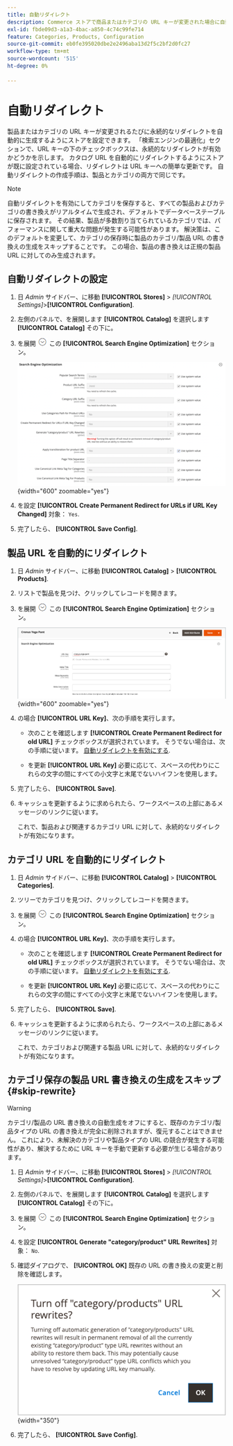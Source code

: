 ```yaml
---
title: 自動リダイレクト
description: Commerce ストアで商品またはカテゴリの URL キーが変更された場合に自動的にリダイレクトを生成するように設定する方法を説明します。
exl-id: fbde09d3-a1a3-4bac-a850-4c74c99fe714
feature: Categories, Products, Configuration
source-git-commit: eb0fe395020dbe2e2496aba13d2f5c2bf2d0fc27
workflow-type: tm+mt
source-wordcount: '515'
ht-degree: 0%

---
```


# 自動リダイレクト

製品またはカテゴリの URL キーが変更されるたびに永続的なリダイレクトを自動的に生成するようにストアを設定できます。 「検索エンジンの最適化」セクションで、URL キーの下のチェックボックスは、永続的なリダイレクトが有効かどうかを示します。 カタログ URL を自動的にリダイレクトするようにストアが既に設定されている場合、リダイレクトは URL キーへの簡単な更新です。 自動リダイレクトの作成手順は、製品とカテゴリの両方で同じです。

>[!NOTE]
>
>自動リダイレクトを有効にしてカテゴリを保存すると、すべての製品およびカテゴリの書き換えがリアルタイムで生成され、デフォルトでデータベーステーブルに保存されます。 その結果、製品が多数割り当てられているカテゴリでは、パフォーマンスに関して重大な問題が発生する可能性があります。 解決策は、このデフォルトを変更して、カテゴリの保存時に製品のカテゴリ/製品 URL の書き換えの生成をスキップすることです。 この場合、製品の書き換えは正規の製品 URL に対してのみ生成されます。

## 自動リダイレクトの設定

1. 日 _Admin_ サイドバー、に移動 **[!UICONTROL Stores]** > _[!UICONTROL Settings]_>**[!UICONTROL Configuration]**.

1. 左側のパネルで、を展開します **[!UICONTROL Catalog]** を選択します **[!UICONTROL Catalog]** その下に。

1. を展開 ![展開セレクター](../assets/icon-display-expand.png) この **[!UICONTROL Search Engine Optimization]** セクション。

   ![カタログ設定 – 検索エンジンの最適化](../configuration-reference/catalog/assets/catalog-search-engine-optimization.png){width="600" zoomable="yes"}

1. を設定 **[!UICONTROL Create Permanent Redirect for URLs if URL Key Changed]** 対象： `Yes`.

1. 完了したら、 **[!UICONTROL Save Config]**.

## 製品 URL を自動的にリダイレクト

1. 日 _Admin_ サイドバー、に移動 **[!UICONTROL Catalog]** > **[!UICONTROL Products]**.

1. リストで製品を見つけ、クリックしてレコードを開きます。

1. を展開 ![展開セレクター ](../assets/icon-display-expand.png) この **[!UICONTROL Search Engine Optimization]** セクション。

   ![製品検索エンジンの最適化 – 永続的なリダイレクト](./assets/product-search-engine-optimization-create-permanent-redirect.png){width="600" zoomable="yes"}

1. の場合 **[!UICONTROL URL Key]**、次の手順を実行します。

   - 次のことを確認します **[!UICONTROL Create Permanent Redirect for old URL]** チェックボックスが選択されています。 そうでない場合は、次の手順に従います。 [自動リダイレクトを有効にする](url-rewrite.md#configure-url-rewrites).

   - を更新 **[!UICONTROL URL Key]** 必要に応じて、スペースの代わりにこれらの文字の間にすべての小文字と末尾でないハイフンを使用します。

1. 完了したら、 **[!UICONTROL Save]**.

1. キャッシュを更新するように求められたら、ワークスペースの上部にあるメッセージのリンクに従います。

   これで、製品および関連するカテゴリ URL に対して、永続的なリダイレクトが有効になります。

## カテゴリ URL を自動的にリダイレクト

1. 日 _Admin_ サイドバー、に移動 **[!UICONTROL Catalog]** > **[!UICONTROL Categories]**.

1. ツリーでカテゴリを見つけ、クリックしてレコードを開きます。

1. を展開 ![展開セレクター](../assets/icon-display-expand.png) この **[!UICONTROL Search Engine Optimization]** セクション。

1. の場合 **[!UICONTROL URL Key]**、次の手順を実行します。

   - 次のことを確認します **[!UICONTROL Create Permanent Redirect for old URL]** チェックボックスが選択されています。 そうでない場合は、次の手順に従います。 [自動リダイレクトを有効にする](url-rewrite.md#configure-url-rewrites).

   - を更新 **[!UICONTROL URL Key]** 必要に応じて、スペースの代わりにこれらの文字の間にすべての小文字と末尾でないハイフンを使用します。

1. 完了したら、 **[!UICONTROL Save]**.

1. キャッシュを更新するように求められたら、ワークスペースの上部にあるメッセージのリンクに従います。

   これで、カテゴリおよび関連する製品 URL に対して、永続的なリダイレクトが有効になります。

## カテゴリ保存の製品 URL 書き換えの生成をスキップ {#skip-rewrite}

>[!WARNING]
>
>カテゴリ/製品の URL 書き換えの自動生成をオフにすると、既存のカテゴリ/製品タイプの URL の書き換えが完全に削除されますが、復元することはできません。 これにより、未解決のカテゴリや製品タイプの URL の競合が発生する可能性があり、解決するために URL キーを手動で更新する必要が生じる場合があります。

1. 日 _Admin_ サイドバー、に移動 **[!UICONTROL Stores]** > _[!UICONTROL Settings]_>**[!UICONTROL Configuration]**.

1. 左側のパネルで、を展開します **[!UICONTROL Catalog]** を選択します **[!UICONTROL Catalog]** その下に。

1. を展開 ![展開セレクター](../assets/icon-display-expand.png) この **[!UICONTROL Search Engine Optimization]** セクション。

1. を設定 **[!UICONTROL Generate "category/product" URL Rewrites]** 対象： `No`.

1. 確認ダイアログで、 **[!UICONTROL OK]** 既存の URL の書き換えの変更と削除を確認します。

   ![カテゴリ/製品 URL の書き換えを無効にする – 確認](./assets/seo-rewrite-off.png){width="350"}

1. 完了したら、 **[!UICONTROL Save Config]**.
